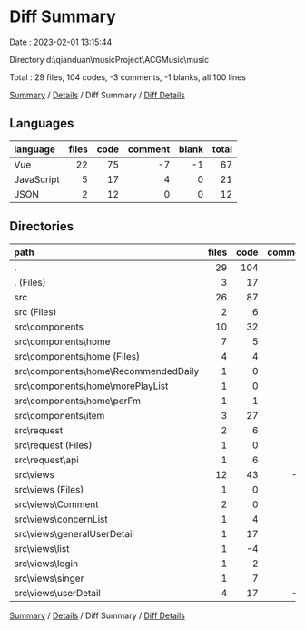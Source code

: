 # Diff Summary

Date : 2023-02-01 13:15:44

Directory d:\\qianduan\\musicProject\\ACGMusic\\music

Total : 29 files,  104 codes, -3 comments, -1 blanks, all 100 lines

[Summary](results.md) / [Details](details.md) / Diff Summary / [Diff Details](diff-details.md)

## Languages
| language | files | code | comment | blank | total |
| :--- | ---: | ---: | ---: | ---: | ---: |
| Vue | 22 | 75 | -7 | -1 | 67 |
| JavaScript | 5 | 17 | 4 | 0 | 21 |
| JSON | 2 | 12 | 0 | 0 | 12 |

## Directories
| path | files | code | comment | blank | total |
| :--- | ---: | ---: | ---: | ---: | ---: |
| . | 29 | 104 | -3 | -1 | 100 |
| . (Files) | 3 | 17 | 2 | -1 | 18 |
| src | 26 | 87 | -5 | 0 | 82 |
| src (Files) | 2 | 6 | -2 | -1 | 3 |
| src\\components | 10 | 32 | 7 | 0 | 39 |
| src\\components\\home | 7 | 5 | 0 | -3 | 2 |
| src\\components\\home (Files) | 4 | 4 | 2 | -2 | 4 |
| src\\components\\home\\RecommendedDaily | 1 | 0 | 1 | 0 | 1 |
| src\\components\\home\\morePlayList | 1 | 0 | -2 | -1 | -3 |
| src\\components\\home\\perFm | 1 | 1 | -1 | 0 | 0 |
| src\\components\\item | 3 | 27 | 7 | 3 | 37 |
| src\\request | 2 | 6 | 4 | 2 | 12 |
| src\\request (Files) | 1 | 0 | 3 | 0 | 3 |
| src\\request\\api | 1 | 6 | 1 | 2 | 9 |
| src\\views | 12 | 43 | -14 | -1 | 28 |
| src\\views (Files) | 1 | 0 | 2 | -1 | 1 |
| src\\views\\Comment | 2 | 0 | -4 | 0 | -4 |
| src\\views\\concernList | 1 | 4 | 0 | -1 | 3 |
| src\\views\\generalUserDetail | 1 | 17 | -4 | -1 | 12 |
| src\\views\\list | 1 | -4 | -1 | 1 | -4 |
| src\\views\\login | 1 | 2 | 1 | 1 | 4 |
| src\\views\\singer | 1 | 7 | 2 | 0 | 9 |
| src\\views\\userDetail | 4 | 17 | -10 | 0 | 7 |

[Summary](results.md) / [Details](details.md) / Diff Summary / [Diff Details](diff-details.md)